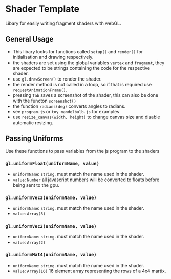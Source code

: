 # Shader Template
Libary for easily writing fragment shaders with webGL.

## General Usage
- This libary looks for functions called `setup()` and `render()` for initialisation and drawing respectively. 
- the shaders are set using the global variables `vertex` and `fragment`, they are expected to be strings containing the code for the respective shader.
- use `gl.drawScreen()` to render the shader.
- the render method is not called in a loop, so if that is required use `requestAnimationFrame()`.
- pressing `Tab` saves a screenshot of the shader, this can also be done with the functon `screenshot()`
- the function `radians(deg)` converts angles to radians. 
- see `program.js` or `toy_mandelbulb.js` for examples
- use `resize_canvas(width, height)` to change canvas size and disable automatic resizing.

## Passing Uniforms
Use these functions to pass variables from the js program to the shaders

### `gl.uniformFloat(uniformName, value)` 
- `uniformName`: `string`. must match the name used in the shader. 
- `value`: `Number` all javascript numbers will be converted to floats before being sent to the gpu.

### `gl.uniformVec3(uniformName, value)` 
- `uniformName`: `string`. must match the name used in the shader. 
- `value`: `Array(3)` 

### `gl.uniformVec2(uniformName, value)` 
- `uniformName`: `string`. must match the name used in the shader. 
- `value`: `Array(2)` 

### `gl.uniformMat4(uniformName, value)` 
- `uniformName`: `string`. must match the name used in the shader. 
- `value`: `Array(16)` 16 element array representing the rows of a 4x4 martix.

